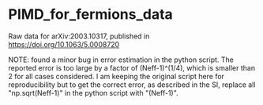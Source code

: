 # PIMD_for_fermions_data
Raw data for arXiv:2003.10317, published in https://doi.org/10.1063/5.0008720

NOTE: found a minor bug in error estimation in the python script.
The reported error is too large by a factor of (Neff-1)^(1/4), which is smaller than 2 for all cases considered.
I am keeping the original script here for reproducibility but to get the correct error, as described in the SI, replace all "np.sqrt(Neff-1)" in the python script with "(Neff-1)".
